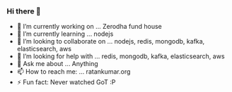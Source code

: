 ### Hi there 👋

- 🔭  I’m currently working on ... Zerodha fund house
- 🌱  I’m currently learning ... nodejs
- 👯  I’m looking to collaborate on ... nodejs, redis, mongodb, kafka, elasticsearch, aws
- 🤔  I’m looking for help with ... redis, mongodb, kafka, elasticsearch, aws
- 💬  Ask me about ... Anything
- 📫  How to reach me: ... ratankumar.org
- ⚡   Fun fact: Never watched GoT :P
